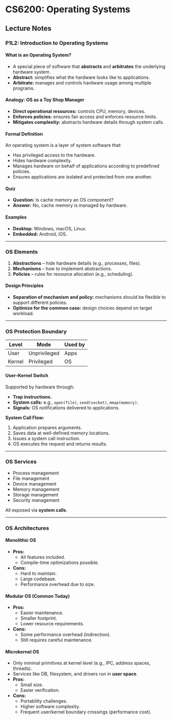 # CS6200: Operating Systems

## Lecture Notes

### P1L2: Introduction to Operating Systems

#### What is an Operating System?
- A special piece of software that **abstracts** and **arbitrates** the underlying hardware system.
- **Abstract:** simplifies what the hardware looks like to applications.
- **Arbitrate:** manages and controls hardware usage among multiple programs.

#### Analogy: OS as a Toy Shop Manager
- **Direct operational resources:** controls CPU, memory, devices.
- **Enforces policies:** ensures fair access and enforces resource limits.
- **Mitigates complexity:** abstracts hardware details through system calls.

#### Formal Definition
An operating system is a layer of system software that:
- Has privileged access to the hardware.
- Hides hardware complexity.
- Manages hardware on behalf of applications according to predefined policies.
- Ensures applications are isolated and protected from one another.

#### Quiz
- **Question:** Is cache memory an OS component?
- **Answer:** No, cache memory is managed by hardware.

#### Examples
- **Desktop:** Windows, macOS, Linux.
- **Embedded:** Android, iOS.

---

### OS Elements
1. **Abstractions** – hide hardware details (e.g., processes, files).
2. **Mechanisms** – how to implement abstractions.
3. **Policies** – rules for resource allocation (e.g., scheduling).

#### Design Principles
- **Separation of mechanism and policy:** mechanisms should be flexible to support different policies.
- **Optimize for the common case:** design choices depend on target workload.

---

### OS Protection Boundary

| Level  | Mode         | Used by |
|--------|--------------|---------|
| User   | Unprivileged | Apps    |
| Kernel | Privileged   | OS      |

#### User–Kernel Switch
Supported by hardware through:
- **Trap instructions.**
- **System calls:** e.g., `open(file)`, `send(socket)`, `mmap(memory)`.
- **Signals:** OS notifications delivered to applications.

**System Call Flow:**
1. Application prepares arguments.
2. Saves data at well-defined memory locations.
3. Issues a system call instruction.
4. OS executes the request and returns results.

---

### OS Services
- Process management
- File management
- Device management
- Memory management
- Storage management
- Security management

All exposed via **system calls**.

---

### OS Architectures

#### Monolithic OS
- **Pros:**
  - All features included.
  - Compile-time optimizations possible.
- **Cons:**
  - Hard to maintain.
  - Large codebase.
  - Performance overhead due to size.

#### Modular OS (Common Today)
- **Pros:**
  - Easier maintenance.
  - Smaller footprint.
  - Lower resource requirements.
- **Cons:**
  - Some performance overhead (indirection).
  - Still requires careful maintenance.

#### Microkernel OS
- Only minimal primitives at kernel level (e.g., IPC, address spaces, threads).
- Services like DB, filesystem, and drivers run in **user space**.
- **Pros:**
  - Small size.
  - Easier verification.
- **Cons:**
  - Portability challenges.
  - Higher software complexity.
  - Frequent user/kernel boundary crossings (performance cost).

